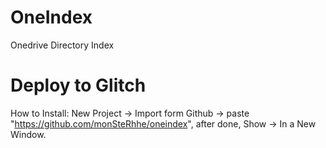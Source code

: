 # OneIndex
Onedrive Directory Index



# Deploy to Glitch

How to Install: New Project -> Import form Github -> paste "https://github.com/monSteRhhe/oneindex", after done, Show -> In a New Window.

